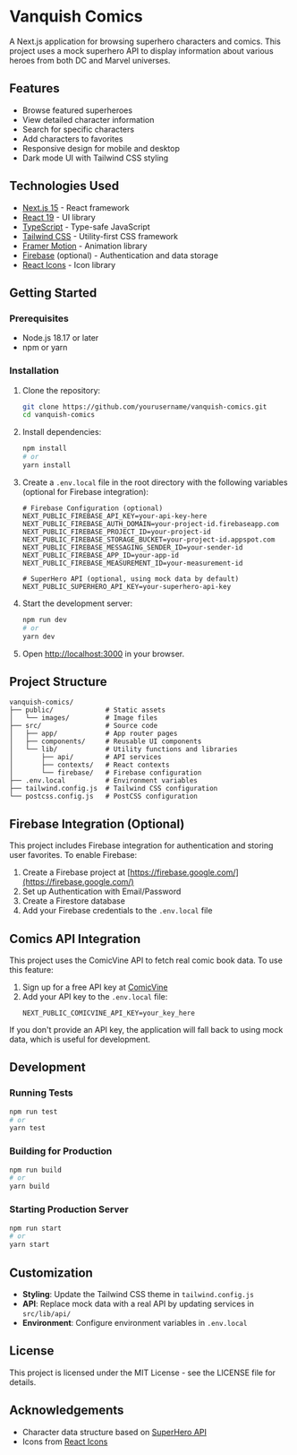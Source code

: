 # Vanquish Comics

A Next.js application for browsing superhero characters and comics. This project uses a mock superhero API to display information about various heroes from both DC and Marvel universes.

## Features

- Browse featured superheroes
- View detailed character information
- Search for specific characters
- Add characters to favorites
- Responsive design for mobile and desktop
- Dark mode UI with Tailwind CSS styling

## Technologies Used

- [Next.js 15](https://nextjs.org/) - React framework
- [React 19](https://react.dev/) - UI library
- [TypeScript](https://www.typescriptlang.org/) - Type-safe JavaScript
- [Tailwind CSS](https://tailwindcss.com/) - Utility-first CSS framework
- [Framer Motion](https://www.framer.com/motion/) - Animation library
- [Firebase](https://firebase.google.com/) (optional) - Authentication and data storage
- [React Icons](https://react-icons.github.io/react-icons/) - Icon library

## Getting Started

### Prerequisites

- Node.js 18.17 or later
- npm or yarn

### Installation

1. Clone the repository:
   ```bash
   git clone https://github.com/yourusername/vanquish-comics.git
   cd vanquish-comics
   ```

2. Install dependencies:
   ```bash
   npm install
   # or
   yarn install
   ```

3. Create a `.env.local` file in the root directory with the following variables (optional for Firebase integration):
   ```
   # Firebase Configuration (optional)
   NEXT_PUBLIC_FIREBASE_API_KEY=your-api-key-here
   NEXT_PUBLIC_FIREBASE_AUTH_DOMAIN=your-project-id.firebaseapp.com
   NEXT_PUBLIC_FIREBASE_PROJECT_ID=your-project-id
   NEXT_PUBLIC_FIREBASE_STORAGE_BUCKET=your-project-id.appspot.com
   NEXT_PUBLIC_FIREBASE_MESSAGING_SENDER_ID=your-sender-id
   NEXT_PUBLIC_FIREBASE_APP_ID=your-app-id
   NEXT_PUBLIC_FIREBASE_MEASUREMENT_ID=your-measurement-id

   # SuperHero API (optional, using mock data by default)
   NEXT_PUBLIC_SUPERHERO_API_KEY=your-superhero-api-key
   ```

4. Start the development server:
   ```bash
   npm run dev
   # or
   yarn dev
   ```

5. Open [http://localhost:3000](http://localhost:3000) in your browser.

## Project Structure

```
vanquish-comics/
├── public/             # Static assets
│   └── images/         # Image files
├── src/                # Source code
│   ├── app/            # App router pages
│   ├── components/     # Reusable UI components
│   └── lib/            # Utility functions and libraries
│       ├── api/        # API services
│       ├── contexts/   # React contexts
│       └── firebase/   # Firebase configuration
├── .env.local          # Environment variables
├── tailwind.config.js  # Tailwind CSS configuration
└── postcss.config.js   # PostCSS configuration
```

## Firebase Integration (Optional)

This project includes Firebase integration for authentication and storing user favorites. To enable Firebase:

1. Create a Firebase project at [https://firebase.google.com/](https://firebase.google.com/)
2. Set up Authentication with Email/Password
3. Create a Firestore database
4. Add your Firebase credentials to the `.env.local` file

## Comics API Integration

This project uses the ComicVine API to fetch real comic book data. To use this feature:

1. Sign up for a free API key at [ComicVine](https://comicvine.gamespot.com/api/)
2. Add your API key to the `.env.local` file:
   ```
   NEXT_PUBLIC_COMICVINE_API_KEY=your_key_here
   ```

If you don't provide an API key, the application will fall back to using mock data, which is useful for development.

## Development

### Running Tests
```bash
npm run test
# or
yarn test
```

### Building for Production
```bash
npm run build
# or
yarn build
```

### Starting Production Server
```bash
npm run start
# or
yarn start
```

## Customization

- **Styling**: Update the Tailwind CSS theme in `tailwind.config.js`
- **API**: Replace mock data with a real API by updating services in `src/lib/api/`
- **Environment**: Configure environment variables in `.env.local`

## License

This project is licensed under the MIT License - see the LICENSE file for details.

## Acknowledgements

- Character data structure based on [SuperHero API](https://superheroapi.com/)
- Icons from [React Icons](https://react-icons.github.io/react-icons/)
